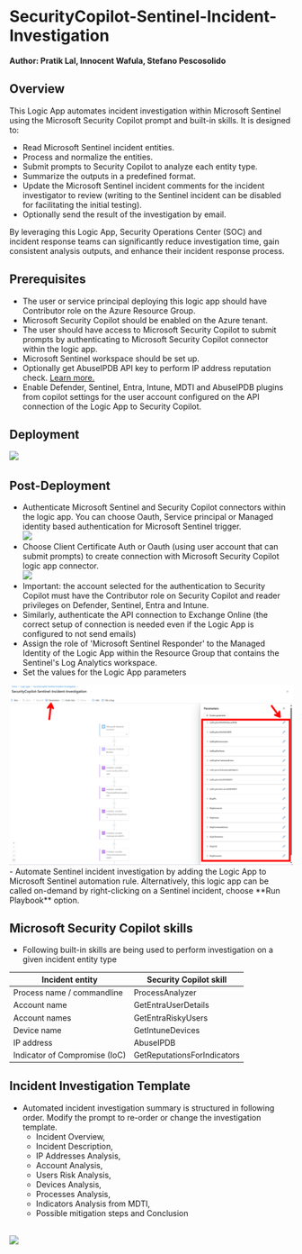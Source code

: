 # SecurityCopilot-Sentinel-Incident-Investigation
**Author: Pratik Lal, Innocent Wafula, Stefano Pescosolido**

## Overview

This Logic App automates incident investigation within Microsoft Sentinel using the Microsoft Security Copilot prompt and built-in skills. It is designed to:
- Read Microsoft Sentinel incident entities.
- Process and normalize the entities.
- Submit prompts to Security Copilot to analyze each entity type.
- Summarize the outputs in a predefined format.
- Update the Microsoft Sentinel incident comments for the incident investigator to review (writing to the Sentinel incident can be disabled for facilitating the initial testing).
- Optionally send the result of the investigation by email.

By leveraging this Logic App, Security Operations Center (SOC) and incident response teams can significantly reduce investigation time, gain consistent analysis outputs, and enhance their incident response process.

## Prerequisites
- The user or service principal deploying this logic app should have Contributor role on the Azure Resource Group.
- Microsoft Security Copilot should be enabled on the Azure tenant.
- The user should have access to Microsoft Security Copilot to submit prompts by authenticating to Microsoft Security Copilot connector within the logic app.
- Microsoft Sentinel workspace should be set up.
- Optionally get AbuseIPDB API key to perform IP address reputation check. [Learn more.](https://learn.microsoft.com/en-us/copilot/security/plugin-abuseipdb)
- Enable Defender, Sentinel, Entra, Intune, MDTI and AbuseIPDB plugins from copilot settings for the user account configured on the API connection of the Logic App to Security Copilot.


## Deployment


<a href="https://portal.azure.com/#create/Microsoft.Template/uri/https%3A%2F%2Fraw.githubusercontent.com%2FAzure%2FSecurity-Copilot%2Fmain%2FLogic%2520Apps%2FSecurityCopilot-Sentinel-Incident-Investigation%2Fazuredeploy.json" target="_blank">
<img src="https://aka.ms/deploytoazurebutton"/>
</a>
<br>

## Post-Deployment
- Authenticate Microsoft Sentinel and Security Copilot connectors within the logic app. You can choose Oauth, Service principal or Managed identity based authentication for Microsoft Sentinel trigger.
     <br>
     <img src="https://github.com/pratik-lal/Security-Copilot/blob/SecurityCopilot-Sentinel-Incident-Investigation/Logic%20Apps/SecurityCopilot-Sentinel-Incident-Investigation/images/sentinel-trigger-authentication.png"/></br>
- Choose Client Certificate Auth or Oauth (using user account that can submit prompts) to create connection with Microsoft Security Copilot logic app connector.
     <br>
     <img src="https://github.com/pratik-lal/Security-Copilot/blob/SecurityCopilot-Sentinel-Incident-Investigation/Logic%20Apps/SecurityCopilot-Sentinel-Incident-Investigation/images/copilot-for-security-authentication.png"/>
     </br>
- Important: the account selected for the authentication to Security Copilot must have the Contributor role on Security Copilot and reader privileges on Defender, Sentinel, Entra and Intune.
- Similarly, authenticate the API connection to Exchange Online (the correct setup of connection is needed even if the Logic App is configured to not send emails)  
- Assign the role of 'Microsoft Sentinel Responder' to the Managed Identity of the Logic App within the Resource Group that contains the Sentinel's Log Analytics workspace.  
- Set the values for the Logic App parameters  
<img src="./images/params.png"/>
- Automate Sentinel incident investigation by adding the Logic App to Microsoft Sentinel automation rule. Alternatively, this logic app can be called on-demand by right-clicking on a Sentinel incident, choose **Run Playbook** option.

## Microsoft Security Copilot skills
- Following built-in skills are being used to perform investigation on a given incident entity type

| Incident entity | Security Copilot skill |
| --------------- | -------------------------- |
| Process name / commandline | ProcessAnalyzer |
| Account name | GetEntraUserDetails |
| Account names | GetEntraRiskyUsers | 
| Device name | GetIntuneDevices |
| IP address | AbuseIPDB |
| Indicator of Compromise (IoC) | GetReputationsForIndicators |


## Incident Investigation Template
- Automated incident investigation summary is structured in following order. Modify the prompt to re-order or change the investigation template.
    - Incident Overview, 
    - Incident Description, 
    - IP Addresses Analysis, 
    - Account Analysis, 
    - Users Risk Analysis, 
    - Devices Analysis, 
    - Processes Analysis, 
    - Indicators Analysis from MDTI, 
    - Possible mitigation steps and Conclusion
<br>
<img src="https://github.com/pratik-lal/Security-Copilot/blob/SecurityCopilot-Sentinel-Incident-Investigation/Logic%20Apps/SecurityCopilot-Sentinel-Incident-Investigation/images/copilot-for-security-investigation-prompt.png"/>
</br>
